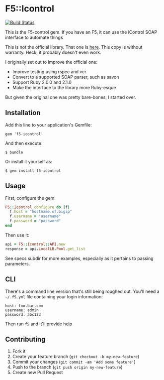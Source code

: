 # F5::Icontrol

[![Build Status](https://travis-ci.org/swalberg/f5-icontrol.svg?branch=master)](https://travis-ci.org/swalberg/f5-icontrol)

This is the F5-control gem. If you have an F5, it can use the iControl SOAP interface to automate things

This is not the official library. That one is [here](https://devcentral.f5.com/d/icontrol-ruby-library). This copy is without warranty. Heck, it probably doesn't even work.

I originally set out to improve the official one:

* Improve testing using rspec and vcr
* Convert to a supported SOAP parser, such as savon
* Support Ruby 2.0.0 and 2.1.0
* Make the interface to the library more Ruby-esque

But given the original one was pretty bare-bones, I started over.

## Installation

Add this line to your application's Gemfile:

    gem 'f5-icontrol'

And then execute:

    $ bundle

Or install it yourself as:

    $ gem install f5-icontrol

## Usage

First, configure the gem:

```Ruby
F5::Icontrol.configure do |f|
  f.host = "hostname.of.bigip"
  f.username = "username"
  f.password = "password"
end
```

Then use it:

```Ruby
api = F5::Icontrol::API.new
response = api.LocalLB.Pool.get_list
```

See specs subdir for more examples, especially as it pertains to passing parameters.

## CLI

There's a command line version that's still being roughed out. You'll need a `~/.f5.yml` file containing your login information:

```
host: foo.bar.com
username: admin
password: abc123
```

Then run `f5` and it'll provide help


## Contributing

1. Fork it
2. Create your feature branch (`git checkout -b my-new-feature`)
3. Commit your changes (`git commit -am 'Add some feature'`)
4. Push to the branch (`git push origin my-new-feature`)
5. Create new Pull Request
